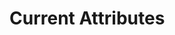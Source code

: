 <!-- 
Current Attributes
    
    User
    Permissions
    Company
    Tenant
    Language
    Currency
    Preferences
    ...
-->

# Current Attributes